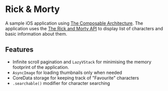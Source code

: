 # Rick & Morty
A sample iOS application using [The Composable Architecture](https://github.com/pointfreeco/swift-composable-architecture).
The application uses the [The Rick and Morty API](https://rickandmortyapi.com/documentation) to display list of characters and basic information about them.
## Features
- Infinite scroll pagination and `LazyVStack` for minimising the memory footprint of the application.
- `AsyncImage` for loading thumbnails only when needed
- CoreData storage for keeping track of "Favourite" characters
- `.searchable()` modifier for character searching
